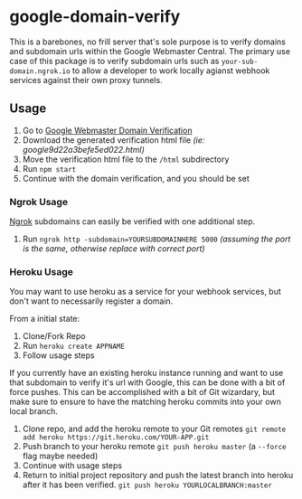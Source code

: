 # google-domain-verify

This is a barebones, no frill server that's sole purpose is to verify domains and subdomain urls within the Google Webmaster Central. The primary use case of this package is to verify subdomain urls such as `your-sub-domain.ngrok.io` to allow a developer to work locally agianst webhook services against their own proxy tunnels.

## Usage
1. Go to [Google Webmaster Domain Verification](https://www.google.com/webmasters/verification/home?hl=en&authuser=1)
2. Download the generated verification html file *(ie: google9d22a3befe5ed022.html)*
3. Move the verification html file to the `/html` subdirectory
4. Run `npm start`
5. Continue with the domain verification, and you should be set

### Ngrok Usage
[Ngrok](http://ngrok.io) subdomains can easily be verified with one additional step.
1. Run `ngrok http -subdomain=YOURSUBDOMAINHERE 5000` *(assuming the port is the same, otherwise replace with correct port)*

### Heroku Usage
You may want to use heroku as a service for your webhook services, but don't want to necessarily register a domain.

From a initial state:

1. Clone/Fork Repo
2. Run `heroku create APPNAME`
3. Follow usage steps

If you currently have an existing heroku instance running and want to use that subdomain to verify it's url with Google, this can be done with a bit of force pushes. This can be accomplished with a bit of Git wizardary, but make sure to ensure to have the matching heroku commits into your own local branch.

1. Clone repo, and add the heroku remote to your Git remotes
    `git remote add heroku https://git.heroku.com/YOUR-APP.git`
2. Push branch to your heroku remote
    `git push heroku master`  (a `--force` flag maybe needed)
3. Continue with usage steps
4. Return to initial project repository and push the latest branch into heroku after it has been verified.
    `git push heroku YOURLOCALBRANCH:master`
